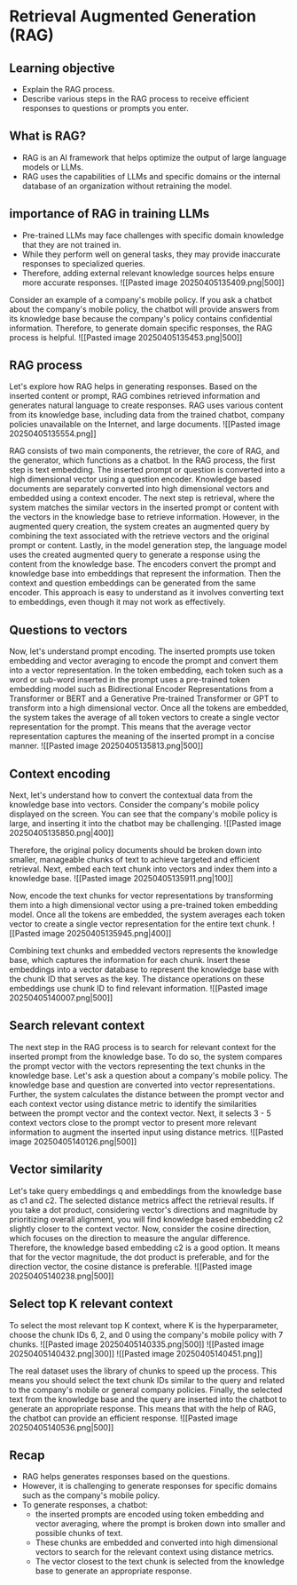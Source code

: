 # Retrieval Augmented Generation (RAG)

## Learning objective
- Explain the RAG process.
- Describe various steps in the RAG process to receive efficient responses to questions or prompts you enter.

## What is RAG?
- RAG is an AI framework that helps optimize the output of large language models or LLMs.
- RAG uses the capabilities of LLMs and specific domains or the internal database of an organization without retraining the model.

## importance of RAG in training LLMs
- Pre-trained LLMs may face challenges with specific domain knowledge that they are not trained in.
- While they perform well on general tasks, they may provide inaccurate responses to specialized queries.
- Therefore, adding external relevant knowledge sources helps ensure more accurate responses.
![[Pasted image 20250405135409.png|500]]

Consider an example of a company's mobile policy.
If you ask a chatbot about the company's mobile policy, the chatbot will provide answers from its knowledge base because the company's policy contains confidential information.
Therefore, to generate domain specific responses, the RAG process is helpful.
![[Pasted image 20250405135453.png|500]]

## RAG process
Let's explore how RAG helps in generating responses.
Based on the inserted content or prompt, RAG combines retrieved information and generates natural language to create responses.
RAG uses various content from its knowledge base, including data from the trained chatbot, company policies unavailable on the Internet, and large documents.
![[Pasted image 20250405135554.png]]

RAG consists of two main components, the retriever, the core of RAG, and the generator, which functions as a chatbot.
In the RAG process, the first step is text embedding.
The inserted prompt or question is converted into a high dimensional vector using a question encoder.
Knowledge based documents are separately converted into high dimensional vectors and embedded using a context encoder.
The next step is retrieval, where the system matches the similar vectors in the inserted prompt or content with the vectors in the knowledge base to retrieve information.
However, in the augmented query creation, the system creates an augmented query by combining the text associated with the retrieve vectors and the original prompt or content.
Lastly, in the model generation step, the language model uses the created augmented query to generate a response using the content from the knowledge base.
The encoders convert the prompt and knowledge base into embeddings that represent the information.
Then the context and question embeddings can be generated from the same encoder.
This approach is easy to understand as it involves converting text to embeddings, even though it may not work as effectively.

## Questions to vectors
Now, let's understand prompt encoding.
The inserted prompts use token embedding and vector averaging to encode the prompt and convert them into a vector representation.
In the token embedding, each token such as a word or sub-word inserted in the prompt uses a pre-trained token embedding model such as Bidirectional Encoder Representations from a Transformer or BERT and a Generative Pre-trained Transformer or GPT to transform into a high dimensional vector.
Once all the tokens are embedded, the system takes the average of all token vectors to create a single vector representation for the prompt.
This means that the average vector representation captures the meaning of the inserted prompt in a concise manner.
![[Pasted image 20250405135813.png|500]]

## Context encoding
Next, let's understand how to convert the contextual data from the knowledge base into vectors.
Consider the company's mobile policy displayed on the screen.
You can see that the company's mobile policy is large, and inserting it into the chatbot may be challenging.
![[Pasted image 20250405135850.png|400]]

Therefore, the original policy documents should be broken down into smaller, manageable chunks of text to achieve targeted and efficient retrieval.
Next, embed each text chunk into vectors and index them into a knowledge base.
![[Pasted image 20250405135911.png|100]]

Now, encode the text chunks for vector representations by transforming them into a high dimensional vector using a pre-trained token embedding model.
Once all the tokens are embedded, the system averages each token vector to create a single vector representation for the entire text chunk.
![[Pasted image 20250405135945.png|400]]

Combining text chunks and embedded vectors represents the knowledge base, which captures the information for each chunk.
Insert these embeddings into a vector database to represent the knowledge base with the chunk ID that serves as the key.
The distance operations on these embeddings use chunk ID to find relevant information.
![[Pasted image 20250405140007.png|500]]

## Search relevant context
The next step in the RAG process is to search for relevant context for the inserted prompt from the knowledge base.
To do so, the system compares the prompt vector with the vectors representing the text chunks in the knowledge base.
Let's ask a question about a company's mobile policy.
The knowledge base and question are converted into vector representations.
Further, the system calculates the distance between the prompt vector and each context vector using distance metric to identify the similarities between the prompt vector and the context vector.
Next, it selects 3 - 5 context vectors close to the prompt vector to present more relevant information to augment the inserted input using distance metrics.
![[Pasted image 20250405140126.png|500]]

## Vector similarity
Let's take query embeddings q and embeddings from the knowledge base as c1 and c2.
The selected distance metrics affect the retrieval results.
If you take a dot product, considering vector's directions and magnitude by prioritizing overall alignment, you will find knowledge based embedding c2 slightly closer to the context vector.
Now, consider the cosine direction, which focuses on the direction to measure the angular difference.
Therefore, the knowledge based embedding c2 is a good option.
It means that for the vector magnitude, the dot product is preferable, and for the direction vector, the cosine distance is preferable.
![[Pasted image 20250405140238.png|500]]

## Select top K relevant context
To select the most relevant top K context, where K is the hyperparameter, choose the chunk IDs 6, 2, and 0 using the company's mobile policy with 7 chunks.
![[Pasted image 20250405140335.png|500]]
![[Pasted image 20250405140432.png|300]]
![[Pasted image 20250405140451.png]]

The real dataset uses the library of chunks to speed up the process.
This means you should select the text chunk IDs similar to the query and related to the company's mobile or general company policies.
Finally, the selected text from the knowledge base and the query are inserted into the chatbot to generate an appropriate response.
This means that with the help of RAG, the chatbot can provide an efficient response.
![[Pasted image 20250405140536.png|500]]

## Recap
- RAG helps generates responses based on the questions.
- However, it is challenging to generate responses for specific domains such as the company's mobile policy.
- To generate responses, a chatbot:
	- the inserted prompts are encoded using token embedding and vector averaging, where the prompt is broken down into smaller and possible chunks of text.
	- These chunks are embedded and converted into high dimensional vectors to search for the relevant context using distance metrics.
	- The vector closest to the text chunk is selected from the knowledge base to generate an appropriate response.